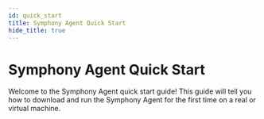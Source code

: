 ```yaml
---
id: quick_start
title: Symphony Agent Quick Start
hide_title: true
---
```

# Symphony Agent Quick Start

Welcome to the Symphony Agent quick start guide! This guide will tell you how to download and run the Symphony Agent for the first time on a real or virtual machine.
